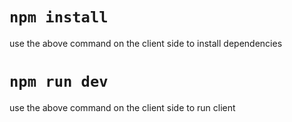 # `npm install`
use the above command on the client side to install dependencies

# `npm run dev`
use the above command on the client side to run client
